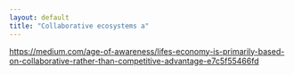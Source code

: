 ```yaml
---
layout: default
title: "Collaborative ecosystems a"
---
```



https://medium.com/age-of-awareness/lifes-economy-is-primarily-based-on-collaborative-rather-than-competitive-advantage-e7c5f55466fd